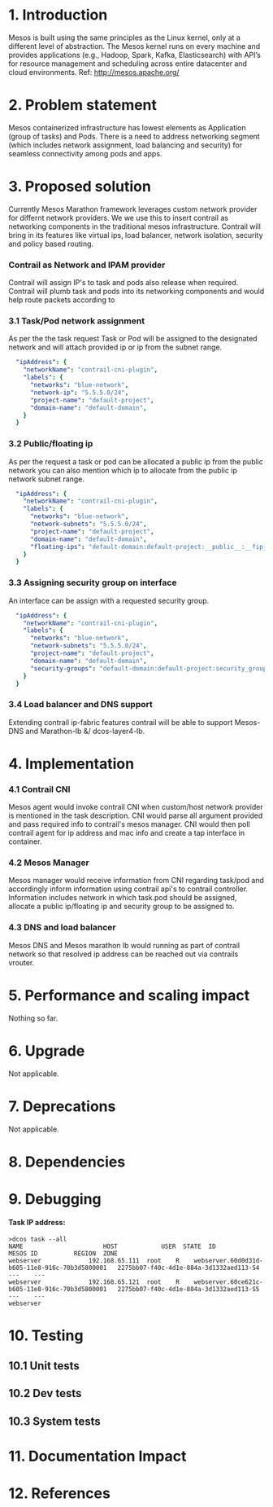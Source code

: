 
# 1. Introduction
Mesos is built using the same principles as the Linux kernel, only at a different level of abstraction. The Mesos
kernel runs on every machine and provides applications (e.g., Hadoop, Spark, Kafka, Elasticsearch) with API’s for
resource management and scheduling across entire datacenter and cloud environments. Ref: http://mesos.apache.org/ 

# 2. Problem statement
Mesos containerized infrastructure has lowest elements as Application (group of tasks) and Pods. There is a need to address networking segment (which includes network assignment, load balancing and security) for seamless connectivity among pods and apps.

# 3. Proposed solution
Currently Mesos Marathon framework leverages custom network provider for differnt network providers. We we use this to insert contrail as networking components in the traditional mesos infrastructure. Contrail will bring in its features like virtual ips, load balancer, network isolation, security and policy based routing.

### Contrail as Network and IPAM provider
Contrail will assign IP's to task and pods also release when required. Contrail will plumb task and pods into its networking components and would help route packets according to 

### 3.1 Task/Pod network assignment
As per the the task request Task or Pod will be assigned to the designated network and will attach provided ip or ip from the subnet range.

```yaml
  "ipAddress": {
    "networkName": "contrail-cni-plugin",
    "labels": {
      "networks": "blue-network",
      "network-ip": "5.5.5.0/24",
      "project-name": "default-project",
      "domain-name": "default-domain",
    }
  }
```

### 3.2 Public/floating ip
As per the request a task or pod can be allocated a public ip from the public network you can also mention which ip to allocate from the public ip network subnet range.
```yaml
  "ipAddress": {
    "networkName": "contrail-cni-plugin",
    "labels": {
      "networks": "blue-network",
      "network-subnets": "5.5.5.0/24",
      "project-name": "default-project",
      "domain-name": "default-domain",
      "floating-ips": "default-domain:default-project:__public__:__fip_pool_public__(10.66.77.123),default-domain:default-project:__public__:__fip_pool_public2__(10.33.44.11)",
    }
  }
```  

### 3.3 Assigning security group on interface
An interface can be assign with a requested security group.
```yaml
  "ipAddress": {
    "networkName": "contrail-cni-plugin",
    "labels": {
      "networks": "blue-network",
      "network-subnets": "5.5.5.0/24",
      "project-name": "default-project",
      "domain-name": "default-domain",
      "security-groups": "default-domain:default-project:security_groups_mesos"
    }
  }
```  

### 3.4 Load balancer and DNS support
Extending contrail ip-fabric features contrail will be able to support Mesos-DNS and Marathon-lb &/ dcos-layer4-lb.

# 4. Implementation

### 4.1 Contrail CNI
Mesos agent would invoke contrail CNI when custom/host network provider is mentioned in the task description. CNI would parse all argument provided and pass required info to contrail's mesos manager. CNI would then poll contrail agent for ip address and mac info and create a tap interface in container.

### 4.2 Mesos Manager
Mesos manager would receive information from CNI regarding task/pod and accordingly inform information using contrail api's to contrail controller. Information includes network in which task.pod should be assigned, allocate a public ip/floating ip and security group to be assigned to.

### 4.3 DNS and load balancer
Mesos DNS and Mesos marathon lb would running as part of contrail network so that resolved ip address can be reached out via contrails vrouter.


# 5. Performance and scaling impact
Nothing so far.

# 6. Upgrade
Not applicable.

# 7. Deprecations
Not applicable.

# 8. Dependencies

# 9. Debugging

#### Task IP address:
```shell
>dcos task --all 
NAME                      HOST            USER  STATE  ID              MESOS ID          REGION  ZONE
webserver             192.168.65.111  root    R    webserver.60d0d31d-b605-11e8-916c-70b3d5800001   2275bb07-f40c-4d1e-884a-3d1332aed113-S4   ---    ---
webserver             192.168.65.121  root    R    webserver.60ce621c-b605-11e8-916c-70b3d5800001   2275bb07-f40c-4d1e-884a-3d1332aed113-S5   ---    ---
webserver          
```

# 10. Testing
## 10.1 Unit tests
## 10.2 Dev tests
## 10.3 System tests

# 11. Documentation Impact

# 12. References

